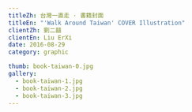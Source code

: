 ```yaml
---
titleZh: 台灣一直走 · 書籍封面
titleEn: "'Walk Around Taiwan' COVER Illustration"
clientZh: 劉二囍
clientEn: Liu ErXi
date: 2016-08-29
category: graphic

thumb: book-taiwan-0.jpg
gallery:
  - book-taiwan-1.jpg
  - book-taiwan-2.jpg
  - book-taiwan-3.jpg
---
```

